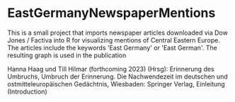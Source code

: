 # EastGermanyNewspaperMentions

This is a small project that imports newspaper articles downloaded via Dow Jones / Factiva into R for visualizing mentions of Central Eastern Europe. The articles include the keywords 'East Germany' or 'East German'. The resulting graph is used in the publication

Hanna Haag und Till Hilmar (forthcoming 2023) (Hrsg): Erinnerung des Umbruchs, Umbruch der Erinnerung. Die Nachwendezeit im deutschen und ostmitteleuropäischen Gedächtnis, Wiesbaden: Springer Verlag, Einleitung (Introduction)
